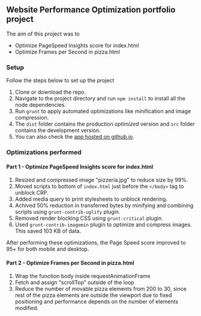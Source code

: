 ## Website Performance Optimization portfolio project

The aim of this project was to 
- Optimize PageSpeed Insights score for index.html
- Optimize Frames per Second in pizza.html

### Setup

Follow the steps below to set up the project

1. Clone or download the repo.
2. Navigate to the project directory and run `npm install` to install all the node dependencies.
3. Run `grunt` to apply automated optimizations like minification and image compression.
4. The `dist` folder contains the production _optimized_ version and `src` folder contains the development version.
5. You can also check the [app hosted on github.io]().

### Optimizations performed
#### Part 1 - Optimize PageSpeed Insights score for index.html

1. Resized and compressed image "pizzeria.jpg" to reduce size by 99%.
2. Moved scripts to bottom of `index.html` just before the `</body>` tag to unblock CRP.
3. Added media query to print stylesheets to unblock rendering.
4. Achived 50% reduction in transferred bytes by minifying and combining scripts using `grunt-contrib-uglify` plugin.
5. Removed render blocking CSS using `grunt-critical` plugin.
6. Used `grunt-contrib-imagemin` plugin to optimize and compress images. This saved 103 KB of data.


After performing these optimizations, the Page Speed score improved to 95+ for both mobile and desktop.

#### Part 2 - Optimize Frames per Second in pizza.html
1. Wrap the function body inside requestAnimationFrame 
2. Fetch and assign "scrollTop" outside of the loop
3. Reduce the number of movable pizza elements from 200 to 30, since rest of the pizza elements are outside the viewport due to fixed positioning and
performance depends on the number of elements modified.